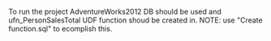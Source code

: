 To run the project AdventureWorks2012 DB should be used and ufn_PersonSalesTotal UDF function shoud be created in.
NOTE: use "Create function.sql" to ecomplish this. 
